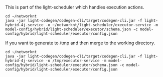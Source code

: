 This is part of the light-scheduler which handles execution actions. 

```
cd ~/networknt
java -jar light-codegen/codegen-cli/target/codegen-cli.jar -f light-hybrid-4j-service -o ~/networknt/light-scheduler/executor-service -m model-config/hybrid/light-scheduler/executor/schema.json -c model-config/hybrid/light-scheduler/executor/config.json
```

If you want to generate to /tmp and then merge to the working directory. 

```
cd ~/networknt
java -jar light-codegen/codegen-cli/target/codegen-cli.jar -f light-hybrid-4j-service -o /tmp/executor-service -m model-config/hybrid/light-scheduler/executor/schema.json -c model-config/hybrid/light-scheduler/executor/config.json
```
